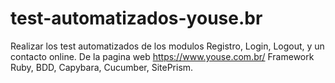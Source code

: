# test-automatizados-youse.br
Realizar los test automatizados de los modulos Registro, Login, Logout, y un contacto online. De la pagina web https://www.youse.com.br/ Framework Ruby, BDD, Capybara, Cucumber, SitePrism.
